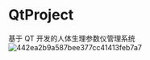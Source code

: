 # QtProject
基于 QT 开发的人体生理参数仪管理系统
![442ea2b9a587bee377cc41413feb7a7](https://github.com/user-attachments/assets/e474db15-9229-42ab-9e89-f44dac4c64ff)
